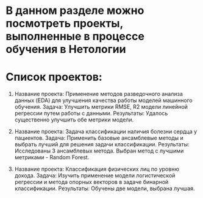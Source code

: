 # В данном разделе можно посмотреть проекты, выполненные в процессе обучения в Нетологии

# Список проектов:

1. Название проекта: Применение методов разведочного анализа данных (EDA) для улучшения качества работы моделей машинного обучения.
Задача: Улучшить метрики RMSE, R2 модели линейной регрессии путем работы с данными.
Результаты: Удалось существенно улучшить обе метрики модели.

2. Название проекта: Задача классификации наличия болезни сердца у пациентов.
Задача: Применить базовые ансамблевые методы и выбрать лучший для решения задачи классификации.
Результаты: Исследованы 3 ансамблевых метода. Выбран метод с лучшими метриками - Random Forest.

3. Название проекта: Классификация физических лиц по уровню дохода.
Задача: Изучить применение модели логистической регрессии и метода опорных векторов в задаче бинарной классификации.
Результаты: Обучены две модели, выбрана лучшая.
